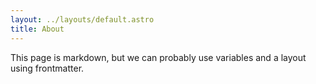 ```yaml
---
layout: ../layouts/default.astro
title: About
---
```


This page is markdown, but we can probably use variables and a layout using frontmatter.
